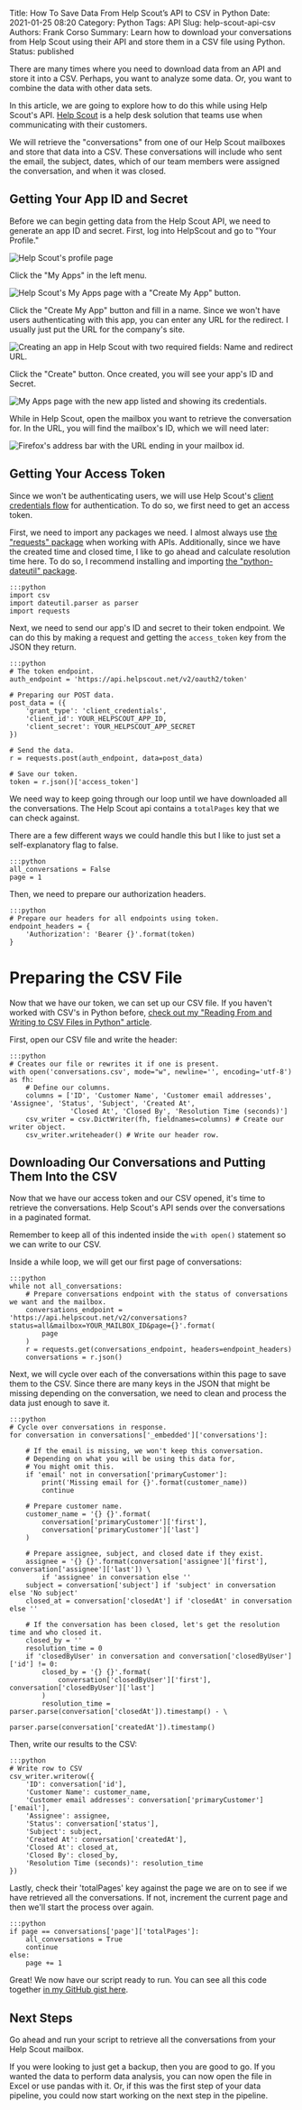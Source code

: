 Title: How To Save Data From Help Scout’s API to CSV in Python
Date: 2021-01-25 08:20
Category: Python
Tags: API
Slug: help-scout-api-csv
Authors: Frank Corso
Summary: Learn how to download your conversations from Help Scout using their API and store them in a CSV file using Python.
Status: published

There are many times where you need to download data from an API and store it into a CSV. Perhaps, you want to analyze some data. Or, you want to combine the data with other data sets.

In this article, we are going to explore how to do this while using Help Scout's API. [Help Scout](https://www.helpscout.com/) is a help desk solution that teams use when communicating with their customers.

We will retrieve the "conversations" from one of our Help Scout mailboxes and store that data into a CSV. These conversations will include who sent the email, the subject, dates, which of our team members were assigned the conversation, and when it was closed.

## Getting Your App ID and Secret

Before we can begin getting data from the Help Scout API, we need to generate an app ID and secret. First, log into HelpScout and go to "Your Profile."

![Help Scout's profile page]({static}/images/help-scout-profile.png)

Click the "My Apps" in the left menu.

![Help Scout's My Apps page with a "Create My App" button.]({static}/images/help-scout-my-apps.png)

Click the "Create My App" button and fill in a name. Since we won't have users authenticating with this app, you can enter any URL for the redirect. I usually just put the URL for the company's site.

![Creating an app in Help Scout with two required fields: Name and redirect URL.]({static}/images/help-scout-create-custom-app.png)

Click the "Create" button. Once created, you will see your app's ID and Secret.

![My Apps page with the new app listed and showing its credentials.]({static}/images/help-scout-app-credentials.png)

While in Help Scout, open the mailbox you want to retrieve the conversation for. In the URL, you will find the mailbox's ID, which we will need later:

![Firefox's address bar with the URL ending in your mailbox id.]({static}/images/help-scout-mailbox-id.png)

## Getting Your Access Token

Since we won't be authenticating users, we will use Help Scout's [client credentials flow](https://developer.helpscout.com/mailbox-api/overview/authentication/#client-credentials-flow) for authentication. To do so, we first need to get an access token.

First, we need to import any packages we need. I almost always use [the "requests" package](https://pypi.org/project/requests/) when working with APIs. Additionally, since we have the created time and closed time, I like to go ahead and calculate resolution time here. To do so, I recommend installing and importing [the "python-dateutil" package](https://pypi.org/project/python-dateutil/).

```
:::python
import csv
import dateutil.parser as parser
import requests
```

Next, we need to send our app's ID and secret to their token endpoint. We can do this by making a request and getting the `access_token` key from the JSON they return.

```
:::python
# The token endpoint.
auth_endpoint = 'https://api.helpscout.net/v2/oauth2/token'

# Preparing our POST data.
post_data = ({
    'grant_type': 'client_credentials',
    'client_id': YOUR_HELPSCOUT_APP_ID,
    'client_secret': YOUR_HELPSCOUT_APP_SECRET
})

# Send the data.
r = requests.post(auth_endpoint, data=post_data)

# Save our token.
token = r.json()['access_token']
```

We need way to keep going through our loop until we have downloaded all the conversations. The Help Scout api contains a `totalPages` key that we can check against.

There are a few different ways we could handle this but I like to just set a self-explanatory flag to false.

```
:::python
all_conversations = False
page = 1
```

Then, we need to prepare our authorization headers.

```
:::python
# Prepare our headers for all endpoints using token.
endpoint_headers = {
    'Authorization': 'Bearer {}'.format(token)
}
```

# Preparing the CSV File

Now that we have our token, we can set up our CSV file. If you haven't worked with CSV's in Python before, [check out my "Reading From and Writing to CSV Files in Python" article](https://frankcorso.dev/reading-from-writing-to-csv-files-python.html).

First, open our CSV file and write the header:

```
:::python
# Creates our file or rewrites it if one is present.
with open('conversations.csv', mode="w", newline='', encoding='utf-8') as fh:
    # Define our columns.
    columns = ['ID', 'Customer Name', 'Customer email addresses', 'Assignee', 'Status', 'Subject', 'Created At',
               'Closed At', 'Closed By', 'Resolution Time (seconds)']  
    csv_writer = csv.DictWriter(fh, fieldnames=columns) # Create our writer object.
    csv_writer.writeheader() # Write our header row.
```

## Downloading Our Conversations and Putting Them Into the CSV

Now that we have our access token and our CSV opened, it's time to retrieve the conversations. Help Scout's API sends over the conversations in a paginated format.

Remember to keep all of this indented inside the `with open()` statement so we can write to our CSV.  

Inside a while loop, we will get our first page of conversations:

```
:::python
while not all_conversations:
    # Prepare conversations endpoint with the status of conversations we want and the mailbox.
    conversations_endpoint = 'https://api.helpscout.net/v2/conversations?status=all&mailbox=YOUR_MAILBOX_ID&page={}'.format(
        page
    )
    r = requests.get(conversations_endpoint, headers=endpoint_headers)
    conversations = r.json()
```

Next, we will cycle over each of the conversations within this page to save them to the CSV. Since there are many keys in the JSON that might be missing depending on the conversation, we need to clean and process the data just enough to save it.

```
:::python
# Cycle over conversations in response.
for conversation in conversations['_embedded']['conversations']:

    # If the email is missing, we won't keep this conversation.
    # Depending on what you will be using this data for,
    # You might omit this.
    if 'email' not in conversation['primaryCustomer']:
        print('Missing email for {}'.format(customer_name))
        continue

    # Prepare customer name.
    customer_name = '{} {}'.format(
        conversation['primaryCustomer']['first'],
        conversation['primaryCustomer']['last']
    )

    # Prepare assignee, subject, and closed date if they exist.
    assignee = '{} {}'.format(conversation['assignee']['first'], conversation['assignee']['last']) \
        if 'assignee' in conversation else ''
    subject = conversation['subject'] if 'subject' in conversation else 'No subject'
    closed_at = conversation['closedAt'] if 'closedAt' in conversation else ''

    # If the conversation has been closed, let's get the resolution time and who closed it.
    closed_by = ''
    resolution_time = 0
    if 'closedByUser' in conversation and conversation['closedByUser']['id'] != 0:
        closed_by = '{} {}'.format(
            conversation['closedByUser']['first'], conversation['closedByUser']['last']
        )
        resolution_time = parser.parse(conversation['closedAt']).timestamp() - \
                          parser.parse(conversation['createdAt']).timestamp()
```

Then, write our results to the CSV:

```
:::python
# Write row to CSV
csv_writer.writerow({
    'ID': conversation['id'],
    'Customer Name': customer_name,
    'Customer email addresses': conversation['primaryCustomer']['email'],
    'Assignee': assignee,
    'Status': conversation['status'],
    'Subject': subject,
    'Created At': conversation['createdAt'],
    'Closed At': closed_at,
    'Closed By': closed_by,
    'Resolution Time (seconds)': resolution_time
})
```

Lastly, check their 'totalPages' key against the page we are on to see if we have retrieved all the conversations. If not, increment the current page and then we'll start the process over again.

```
:::python
if page == conversations['page']['totalPages']:
    all_conversations = True
    continue
else:
    page += 1
```

Great! We now have our script ready to run. You can see all this code together [in my GitHub gist here](https://gist.github.com/fpcorso/702b80f162b2984fbd87a273af1a6f85).

## Next Steps

Go ahead and run your script to retrieve all the conversations from your Help Scout mailbox. 

If you were looking to just get a backup, then you are good to go. If you wanted the data to perform data analysis, you can now open the file in Excel or use pandas with it. Or, if this was the first step of your data pipeline, you could now start working on the next step in the pipeline.